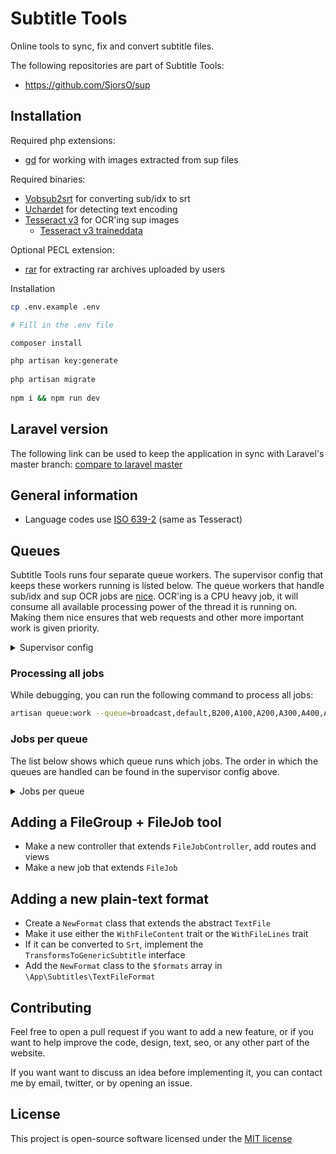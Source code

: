 # Subtitle Tools
Online tools to sync, fix and convert subtitle files.

The following repositories are part of Subtitle Tools:
- https://github.com/SjorsO/sup

## Installation
Required php extensions:
- [gd](http://php.net/manual/en/book.image.php) for working with images extracted from sup files

Required binaries:
- [Vobsub2srt](https://github.com/ruediger/VobSub2SRT) for converting sub/idx to srt
- [Uchardet](https://github.com/BYVoid/uchardet) for detecting text encoding
- [Tesseract v3](https://github.com/tesseract-ocr/tesseract) for OCR'ing sup images
  - [Tesseract v3 traineddata](https://github.com/tesseract-ocr/tessdata/tree/3.04.00)

Optional PECL extension:
- [rar](http://php.net/manual/en/book.rar.php) for extracting rar archives uploaded by users

Installation
```bash
cp .env.example .env

# Fill in the .env file

composer install

php artisan key:generate
 
php artisan migrate
 
npm i && npm run dev
```

## Laravel version
The following link can be used to keep the application in sync with Laravel's master branch: [compare to laravel master](https://github.com/laravel/laravel/compare/321d9e3786bfd605fe847e34687ccfa8def5bda2...master)

## General information
* Language codes use [ISO 639-2](https://en.wikipedia.org/wiki/List_of_ISO_639-2_codes) (same as Tesseract)

## Queues
Subtitle Tools runs four separate queue workers. The supervisor config that keeps these workers running is listed below. The queue workers that handle sub/idx and sup OCR jobs are [nice](https://en.wikipedia.org/wiki/Nice_(Unix)). OCR'ing is a CPU heavy job, it will consume all available processing power of the thread it is running on. Making them nice ensures that web requests and other more important work is given priority.

<details>
    <summary>Supervisor config</summary>

    [program:st-worker-default]
    process_name=%(program_name)s_%(process_num)02d
    command=php /var/www/st/current/artisan queue:work --queue=default,A500 --sleep=2 --tries=1
    numprocs=3
    autorestart=true
    user=www-data

    [program:st-worker-broadcast]
    process_name=%(program_name)s_%(process_num)02d
    command=php /var/www/st/current/artisan queue:work --queue=broadcast --sleep=2 --tries=2
    autorestart=true
    user=www-data

    [program:st-worker-1]
    process_name=%(program_name)s_%(process_num)02d
    command=nice php /var/www/st/current/artisan queue:work --queue=A100,A200,A300,A400,A500 --sleep=2 --tries=1
    autorestart=true
    user=www-data

    [program:st-worker-2]
    process_name=%(program_name)s_%(process_num)02d
    command=nice php /var/www/st/current/artisan queue:work --queue=B200,A100,A200,A300,A400,A500 --sleep=2 --tries=1
    autorestart=true
    user=www-data
</details>

### Processing all jobs
While debugging, you can run the following command to process all jobs:
```bash
artisan queue:work --queue=broadcast,default,B200,A100,A200,A300,A400,A500 --sleep=2 --tries=1
```

### Jobs per queue
The list below shows which queue runs which jobs. The order in which the queues are handled can be found in the supervisor config above.

<details>
    <summary>Jobs per queue</summary>

- **default**
    - All `FileJobs`
- **broadcast**
    - All events
- **A100**
    - `BuildSupSrtJob`
- **A200**
    - `ExtractSupImagesJob`
- **A300**
    - `OcrImageJob`
- **A400**
    - `OcrImageJob` (when the job in queue A300 takes too long, it is re-dispatched on this lower priority queue with a higher timeout)
- **A500**
    - `CollectSupMetaJob`
    - `CollectStoredFileMetaJob`
- **B200**
    - `ExtractSubIdxLanguageJob`
</details>

## Adding a FileGroup + FileJob tool
* Make a new controller that extends `FileJobController`, add routes and views
* Make a new job that extends `FileJob`

## Adding a new plain-text format
* Create a `NewFormat` class that extends the abstract `TextFile`
* Make it use either the `WithFileContent` trait or the `WithFileLines` trait
* If it can be converted to `Srt`, implement the `TransformsToGenericSubtitle` interface
* Add the `NewFormat` class to the `$formats` array in `\App\Subtitles\TextFileFormat`

## Contributing
Feel free to open a pull request if you want to add a new feature, or if you want to help improve the code, design, text, seo, or any other part of the website.

If you want want to discuss an idea before implementing it, you can contact me by email, twitter, or by opening an issue. 

## License
This project is open-source software licensed under the [MIT license](http://opensource.org/licenses/MIT)
